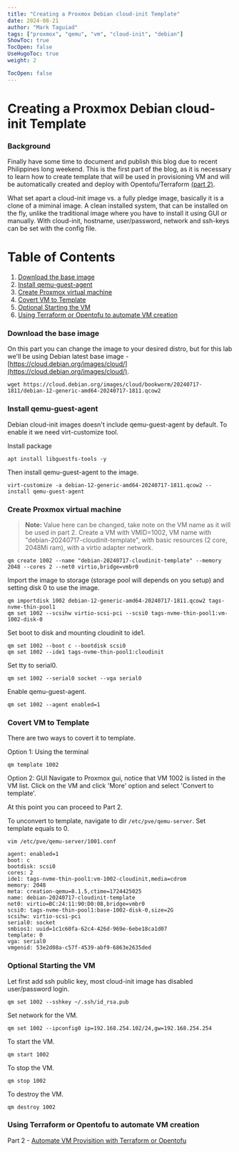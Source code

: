 ```yaml
---
title: "Creating a Proxmox Debian cloud-init Template"
date: 2024-08-21
author: "Mark Taguiad"
tags: ["proxmox", "qemu", "vm", "cloud-init", "debian"]
ShowToc: true
TocOpen: false
UseHugoToc: true
weight: 2

TocOpen: false
---
```


# Creating a Proxmox Debian cloud-init Template
### Background
Finally have some time to document and publish this blog due to recent Philippines long weekend. This is the first part of the blog, as it is necessary to learn how to create template that will be used in provisioning VM and will be automatically created and deploy with Opentofu/Terraform [(part 2)](/post/tf-tofu-proxmox). 

What set apart a cloud-init image vs. a fully pledge image, basically it is a clone of a miminal image. A clean installed system, that can be installed on the fly, unlike the traditional image where you have to install it using GUI or manually. With cloud-init, hostname, user/password, network and ssh-keys can be set with the config file.  

# Table of Contents
1. [Download the base image](#download-the-base-image)
2. [Install qemu-guest-agent](#install-qemu-guest-agent)
3. [Create Proxmox virtual machine](#create-proxmox-virtual-machine)
4. [Covert VM to Template](#covert-vm-to-template)
5. [Optional Starting the VM](#optional-starting-the-vm)
6. [Using Terraform or Opentofu to automate VM creation](#using-terraform-or-opentofu-to-automate-vm-creation)

### Download the base image
On this part you can change the image to your desired distro, but for this lab we'll be using Debian latest base image - [https://cloud.debian.org/images/cloud/](https://cloud.debian.org/images/cloud/). 

```
wget https://cloud.debian.org/images/cloud/bookworm/20240717-1811/debian-12-generic-amd64-20240717-1811.qcow2
```

### Install qemu-guest-agent
Debian cloud-init images doesn't include qemu-guest-agent by default. To enable it we need virt-customize tool.

Install package
```
apt install libguestfs-tools -y
```

Then install qemu-guest-agent to the image.
```
virt-customize -a debian-12-generic-amd64-20240717-1811.qcow2 --install qemu-guest-agent
```

### Create Proxmox virtual machine

> **Note:**
> Value here can be changed, take note on the VM name as it will be used in part 2.
Create a VM with VMID=1002, VM name with "debian-20240717-cloudinit-template", with basic resources (2 core, 2048Mi ram), with a virtio adapter network.
```
qm create 1002 --name "debian-20240717-cloudinit-template" --memory 2048 --cores 2 --net0 virtio,bridge=vmbr0
```

Import the image to storage (storage pool will depends on you setup) and setting disk 0 to use the image.
```
qm importdisk 1002 debian-12-generic-amd64-20240717-1811.qcow2 tags-nvme-thin-pool1
qm set 1002 --scsihw virtio-scsi-pci --scsi0 tags-nvme-thin-pool1:vm-1002-disk-0
```

Set boot to disk and mounting cloudinit to ide1.
```
qm set 1002 --boot c --bootdisk scsi0
qm set 1002 --ide1 tags-nvme-thin-pool1:cloudinit
```

Set tty to serial0.
```
qm set 1002 --serial0 socket --vga serial0
```

Enable qemu-guest-agent.
```
qm set 1002 --agent enabled=1
```

### Covert VM to Template

There are two ways to covert it to template. 

Option 1: Using the terminal
```
qm template 1002
```

Option 2: GUI
Navigate to Proxmox gui, notice that VM 1002 is listed in the VM list. Click on the VM and click 'More' option and select 'Convert to template'.

At this point you can proceed to Part 2. 

To unconvert to template, navigate to dir `/etc/pve/qemu-server`. Set template equals to 0.
```
vim /etc/pve/qemu-server/1001.conf

agent: enabled=1
boot: c
bootdisk: scsi0
cores: 2
ide1: tags-nvme-thin-pool1:vm-1002-cloudinit,media=cdrom
memory: 2048
meta: creation-qemu=8.1.5,ctime=1724425025
name: debian-20240717-cloudinit-template
net0: virtio=BC:24:11:90:D0:08,bridge=vmbr0
scsi0: tags-nvme-thin-pool1:base-1002-disk-0,size=2G
scsihw: virtio-scsi-pci
serial0: socket
smbios1: uuid=1c1c60fa-62c4-426d-969e-6ebe18ca1d07
template: 0
vga: serial0
vmgenid: 53e2d08a-c57f-4539-abf9-6863e2635ded
```

### Optional Starting the VM
Let first add ssh public key, most cloud-init image has disabled user/password login. 
```
qm set 1002 --sshkey ~/.ssh/id_rsa.pub
```
Set network for the VM. 
```
qm set 1002 --ipconfig0 ip=192.168.254.102/24,gw=192.168.254.254
```
To start the VM.
```
qm start 1002
```
To stop the VM.
```
qm stop 1002
```
To destroy the VM.
```
qm destroy 1002
```

### Using Terraform or Opentofu to automate VM creation

Part 2 - [Automate VM Provisition with Terraform or Opentofu](/post/tf-tofu-proxmox)